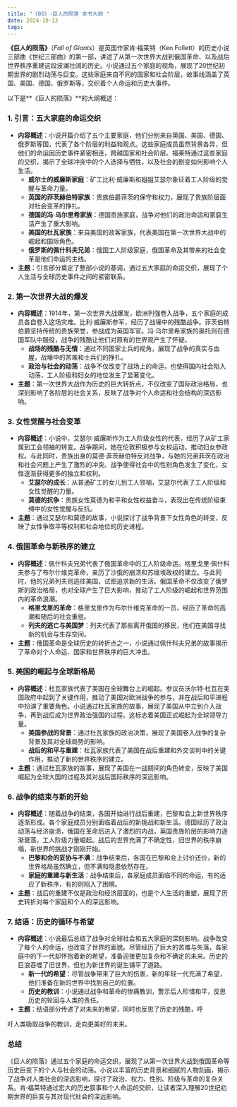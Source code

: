 ```yaml
---
title: "《05》-巨人的陨落 本书大纲 "
date: 2024-10-13
tags: 
---
```

**《巨人的陨落》**（*Fall of Giants*）是英国作家肯·福莱特（Ken Follett）的历史小说三部曲《世纪三部曲》的第一部，讲述了从第一次世界大战到俄国革命、以及战后世界秩序重建这段波澜壮阔的历史。小说通过五个家庭的视角，展现了20世纪初期世界的剧烈动荡与巨变。这些家庭来自不同的国家和社会阶层，故事线涵盖了英国、美国、德国、俄罗斯等，交织着个人命运和历史大事件。

以下是**《巨人的陨落》**的大纲概述：

### 1. **引言：五大家庭的命运交织**
- **内容概述**：小说开篇介绍了五个主要家庭，他们分别来自英国、美国、德国、俄罗斯等国，代表了各个阶层的利益和观点。这些家庭成员虽然背景各异，但他们的命运因历史事件紧密相连，跨越国家和社会阶层。福莱特通过这些家庭的交织，揭示了全球冲突中的个人选择与牺牲，以及社会的剧变如何影响个人生活。
  - **威尔士的威廉斯家庭**：矿工比利·威廉斯和姐姐艾瑟尔象征着工人阶级的觉醒与革命力量。
  - **英国的菲茨赫伯特家族**：贵族伯爵菲茨的保守和权力，展现了贵族阶层面对社会变革的挣扎。
  - **德国的冯·乌尔里希家族**：德国贵族家庭，战争对他们的政治命运和家庭生活产生了重大影响。
  - **美国的杜瓦家族**：来自美国的政客家族，代表美国在第一次世界大战中的崛起和国际角色。
  - **俄罗斯的佩什科夫兄弟**：俄国工人阶级家庭，俄国革命及其带来的社会变革是他们命运的主线。
- **主题**：引言部分奠定了整部小说的基调，通过五大家庭的命运交织，展现了个人生活与全球历史事件之间的紧密联系。

### 2. **第一次世界大战的爆发**
- **内容概述**：1914年，第一次世界大战爆发，欧洲列强卷入战争，五个家庭的成员各自卷入这场灾难。比利·威廉斯参军，经历了战壕中的残酷战争。菲茨伯特伯爵坚持传统的贵族荣誉，参战成为英国军官。冯·乌尔里希家族的奥托则在德国军队中服役，战争的残酷让他们对原有的世界观产生了怀疑。
  - **战场的残酷与无情**：通过不同国家士兵的视角，展现了战争的真实与血腥，战壕中的苦难和士兵们的挣扎。
  - **政治与社会的动荡**：战争不仅改变了战场上的命运，也使得国内社会陷入动荡，工人阶级和妇女的地位发生了显著变化。
- **主题**：第一次世界大战作为历史的巨大转折点，不仅改变了国际政治格局，也深刻影响了各阶层的社会关系，反映了战争对个人命运和社会结构的深远影响。

### 3. **女性觉醒与社会变革**
- **内容概述**：小说中，艾瑟尔·威廉斯作为工人阶级女性的代表，经历了从矿工家属到工会领袖的转变。战争期间，她在伦敦积极参与女权运动，推动妇女参政权。与此同时，贵族出身的莫德·菲茨赫伯特反对战争，与她的兄弟菲茨在政治和社会问题上产生了激烈的冲突。战争使得社会中的性别角色发生了变化，女性逐渐获得更多的独立和权利。
  - **艾瑟尔的成长**：从普通矿工的女儿到工人领袖，艾瑟尔代表了工人阶级和女性觉醒的力量。
  - **莫德的抗争**：贵族女性莫德为和平和女性权益奋斗，表现出在传统阶级束缚中的女性觉醒与反抗。
- **主题**：通过艾瑟尔和莫德的故事，小说探讨了战争背景下女性角色的转变，反映了女性争取平等权利和社会地位的历史进程。

### 4. **俄国革命与新秩序的建立**
- **内容概述**：佩什科夫兄弟代表了俄国革命中的工人阶级命运。格里戈里·佩什科夫参与了布尔什维克革命，亲历了沙俄的崩溃和苏维埃政权的建立。与此同时，他的兄弟列夫则逃往美国，试图追求新的生活。俄国革命不仅改变了俄罗斯的政治格局，也对全球产生了巨大影响，推动了工人阶级的崛起和世界范围内的革命浪潮。
  - **格里戈里的革命**：格里戈里作为布尔什维克革命的一员，经历了革命的高潮和随后的社会重组。
  - **列夫的逃亡与美国梦**：列夫代表了那些离开俄国的移民，他们在美国寻找新的机会与生存空间。
- **主题**：俄国革命是全球历史的转折点之一，小说通过佩什科夫兄弟的故事揭示了革命对个人命运、国家和世界秩序的巨大冲击。

### 5. **美国的崛起与全球新格局**
- **内容概述**：杜瓦家族代表了美国在全球舞台上的崛起。参议员沃尔特·杜瓦在美国政府中起到了关键作用，推动了美国对欧洲战争的参与，并在战后和平进程中扮演了重要角色。小说通过杜瓦家族的故事，展现了美国从中立到介入战争，再到战后成为世界政治强国的过程。这标志着美国正式崛起为全球领导力量。
  - **美国参战的背景**：通过杜瓦家族的政治决策，展现了美国卷入战争的复杂背景及其对全球局势的影响。
  - **战后的和平与重建**：杜瓦家族代表了美国在战后重建和外交谈判中的关键作用，推动了新的世界秩序的建立。
- **主题**：通过杜瓦家族的故事，展现了美国在一战期间的角色转变，反映了美国崛起为全球大国的过程及其对战后国际秩序的深远影响。

### 6. **战争的结束与新的开始**
- **内容概述**：随着战争的结束，各国开始进行战后重建，巴黎和会上新世界秩序逐渐形成。各个家庭成员分别面临着战后的新挑战和新生活。德国经历了政治动荡与经济崩溃，俄国在革命后进入了激烈的内战，英国贵族阶层的影响力逐渐衰落，工人阶级力量崛起。战后的世界充满了不确定性，旧世界的秩序崩塌，新世界的挑战才刚刚开始。
  - **巴黎和会的妥协与不满**：战争结束后，各国在巴黎和会上讨价还价，新的世界格局虽然确立，但不满和隐患依然存在。
  - **家庭的重建与新生活**：战争结束后，各家庭成员面临不同的命运，有的适应了新秩序，有的则陷入了困境。
- **主题**：战后的重建不仅是政治和经济层面的，也是个人生活的重塑，展现了历史转折对每个家庭和个人的深远影响。

### 7. **结语：历史的循环与希望**
- **内容概述**：小说最后总结了战争对全球社会和五大家庭的深刻影响。战争改变了每个人的命运，也改变了世界的面貌。尽管经历了巨大的苦难与失落，各家庭中的下一代却怀抱着新的希望，准备迎接更加复杂和不确定的未来。历史的巨浪吞噬了旧世界，但也为新世界的诞生铺平了道路。
  - **新一代的希望**：尽管战争带来了巨大的伤害，新的年轻一代充满了希望，他们准备在新的世界中找到自己的位置。
  - **历史的教训**：小说通过战争和革命的惨痛教训，警示后人珍惜和平，反思历史的轮回与人类的责任。
- **主题**：结语部分传递了对未来的希望，同时也反思了历史的残酷，呼

吁人类吸取战争的教训，走向更美好的未来。

### **总结**
《巨人的陨落》通过五个家庭的命运交织，展现了从第一次世界大战到俄国革命等历史巨变下的个人与社会的动荡。小说以丰富的历史背景和细腻的人物刻画，揭示了战争对人类社会的深远影响，探讨了政治、权力、性别、阶级与革命的复杂关系。肯·福莱特通过宏大的历史叙事和个人命运的交织，让读者深入理解20世纪初期世界的巨变与其对现代社会的深远影响。
